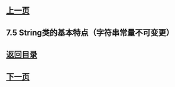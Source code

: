 ## [上一页](course23)

## 7.5 String类的基本特点（字符串常量不可变更）



## [返回目录](https://wuchengcheng110120.github.io/learnJava)
## [下一页](course25)

